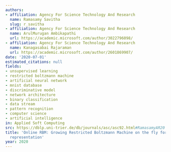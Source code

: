 ```yaml
---
authors:
- affiliation: Agency For Science Technology And Research
  name: Ramasamy Savitha
  slug: r_savitha
- affiliation: Agency For Science Technology And Research
  name: ArulMurugan Ambikapathi
  url: https://academic.microsoft.com/author/3022796098/
- affiliation: Agency For Science Technology And Research
  name: Kanagasabai Rajaraman
  url: https://academic.microsoft.com/author/2601869907/
date: '2020-07-01'
estimated_citations: null
fields:
- unsupervised learning
- restricted boltzmann machine
- artificial neural network
- mnist database
- discriminative model
- network architecture
- binary classification
- data stream
- pattern recognition
- computer science
- artificial intelligence
in: Applied Soft Computing
src: https://dblp.uni-trier.de/db/journals/asc/asc92.html#RamasamyAR20
title: 'Online RBM: Growing Restricted Boltzmann Machine on the fly for unsupervised
  representation'
year: 2020
---
```

